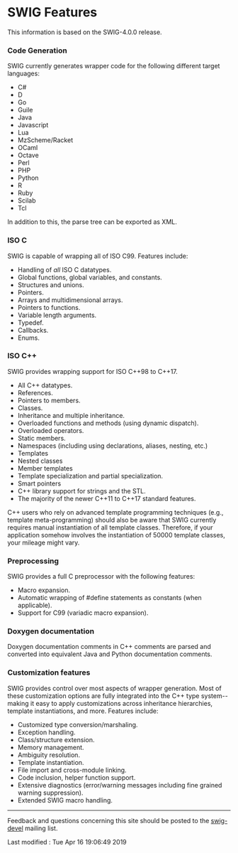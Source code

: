 # SWIG Features

This information is based on the SWIG-4.0.0 release.

### Code Generation

SWIG currently generates wrapper code for the following different target
languages:

-   C\#
-   D
-   Go
-   Guile
-   Java
-   Javascript
-   Lua
-   MzScheme/Racket
-   OCaml
-   Octave
-   Perl
-   PHP
-   Python
-   R
-   Ruby
-   Scilab
-   Tcl

In addition to this, the parse tree can be exported as XML.

### ISO C

SWIG is capable of wrapping all of ISO C99. Features include:

-   Handling of *all* ISO C datatypes.
-   Global functions, global variables, and constants.
-   Structures and unions.
-   Pointers.
-   Arrays and multidimensional arrays.
-   Pointers to functions.
-   Variable length arguments.
-   Typedef.
-   Callbacks.
-   Enums.

### ISO C++

SWIG provides wrapping support for ISO C++98 to C++17.

-   All C++ datatypes.
-   References.
-   Pointers to members.
-   Classes.
-   Inheritance and multiple inheritance.
-   Overloaded functions and methods (using dynamic dispatch).
-   Overloaded operators.
-   Static members.
-   Namespaces (including using declarations, aliases, nesting, etc.)
-   Templates
-   Nested classes
-   Member templates
-   Template specialization and partial specialization.
-   Smart pointers
-   C++ library support for strings and the STL.
-   The majority of the newer C++11 to C++17 standard features.

C++ users who rely on advanced template programming techniques (e.g.,
template meta-programming) should also be aware that SWIG currently
requires manual instantiation of all template classes. Therefore, if
your application somehow involves the instantiation of 50000 template
classes, your mileage might vary.

### Preprocessing

SWIG provides a full C preprocessor with the following features:

-   Macro expansion.
-   Automatic wrapping of \#define statements as constants (when
    applicable).
-   Support for C99 (variadic macro expansion).

### Doxygen documentation

Doxygen documentation comments in C++ comments are parsed and converted
into equivalent Java and Python documentation comments.

### Customization features

SWIG provides control over most aspects of wrapper generation. Most of
these customization options are fully integrated into the C++ type
system\--making it easy to apply customizations across inheritance
hierarchies, template instantiations, and more. Features include:

-   Customized type conversion/marshaling.
-   Exception handling.
-   Class/structure extension.
-   Memory management.
-   Ambiguity resolution.
-   Template instantiation.
-   File import and cross-module linking.
-   Code inclusion, helper function support.
-   Extensive diagnostics (error/warning messages including fine grained
    warning suppression).
-   Extended SWIG macro handling.

------------------------------------------------------------------------

Feedback and questions concerning this site should be posted to the
[swig-devel](mail.html) mailing list.

Last modified : Tue Apr 16 19:06:49 2019
